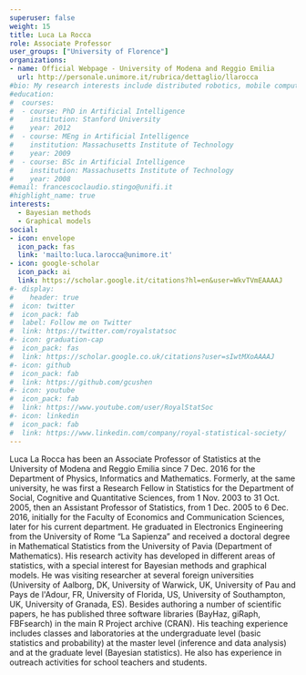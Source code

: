```yaml
---
superuser: false
weight: 15
title: Luca La Rocca
role: Associate Professor
user_groups: ["University of Florence"]
organizations:
- name: Official Webpage - University of Modena and Reggio Emilia
  url: http://personale.unimore.it/rubrica/dettaglio/llarocca
#bio: My research interests include distributed robotics, mobile computing and programmable matter.
#education:
#  courses:
#  - course: PhD in Artificial Intelligence
#    institution: Stanford University
#    year: 2012
#  - course: MEng in Artificial Intelligence
#    institution: Massachusetts Institute of Technology
#    year: 2009
#  - course: BSc in Artificial Intelligence
#    institution: Massachusetts Institute of Technology
#    year: 2008
#email: francescoclaudio.stingo@unifi.it
#highlight_name: true
interests:
  - Bayesian methods 
  - Graphical models
social:
- icon: envelope
  icon_pack: fas
  link: 'mailto:luca.larocca@unimore.it'
- icon: google-scholar
  icon_pack: ai
  link: https://scholar.google.it/citations?hl=en&user=WkvTVmEAAAAJ 
#- display:
#    header: true
#  icon: twitter
#  icon_pack: fab
#  label: Follow me on Twitter
#  link: https://twitter.com/royalstatsoc
#- icon: graduation-cap
#  icon_pack: fas
#  link: https://scholar.google.co.uk/citations?user=sIwtMXoAAAAJ
#- icon: github
#  icon_pack: fab
#  link: https://github.com/gcushen
#- icon: youtube
#  icon_pack: fab
#  link: https://www.youtube.com/user/RoyalStatSoc
#- icon: linkedin
#  icon_pack: fab
#  link: https://www.linkedin.com/company/royal-statistical-society/
---
```


Luca La Rocca has been an Associate Professor of Statistics at the University of Modena and Reggio Emilia since 7 Dec. 2016 for the Department of Physics, Informatics and Mathematics. Formerly, at the same university, he was first a Research Fellow in Statistics for the Department of Social, Cognitive and Quantitative Sciences, from 1 Nov. 2003 to 31 Oct. 2005, then an Assistant Professor of Statistics, from 1 Dec. 2005 to 6 Dec. 2016, initially for the Faculty of Economics and Communication Sciences, later for his current department. He graduated in Electronics Engineering from the University of Rome “La Sapienza” and received a doctoral degree in Mathematical Statistics from the University of Pavia (Department of Mathematics). His research activity has developed in different areas of statistics, with a special interest for Bayesian methods and graphical models. He was visiting researcher at several foreign universities (University of Aalborg, DK, University of Warwick, UK, University of Pau and Pays de l'Adour, FR, University of Florida, US, University of Southampton, UK, University of Granada, ES). Besides authoring a number of scientific papers, he has published three software libraries (BayHaz, giRaph, FBFsearch) in the main R Project archive (CRAN). His teaching experience includes classes and laboratories at the undergraduate level (basic statistics and probability) at the master level (inference and data analysis) and at the graduate level (Bayesian statistics). He also has experience in outreach activities for school teachers and students.


